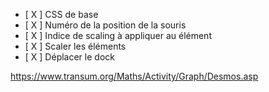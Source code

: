 - [ X ] CSS de base
- [ X ] Numéro de la position de la souris
- [ X ] Indice de scaling à appliquer au élément
- [ X ] Scaler les éléments
- [ X ] Déplacer le dock

https://www.transum.org/Maths/Activity/Graph/Desmos.asp
